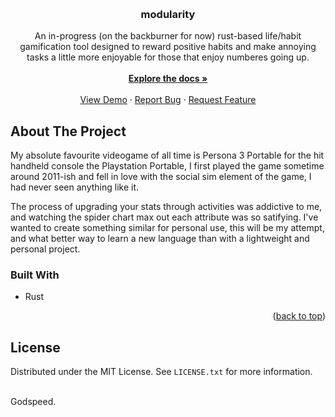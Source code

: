 <a name="readme-top"></a>

<br />
<h3 align="center">modularity</h3>

  <p align="center">
    An in-progress (on the backburner for now) rust-based life/habit gamification tool designed to reward positive habits and make annoying tasks a little more enjoyable for those that enjoy numberes going up.
    <br />
    <br />
    <a href="https://github.com/carterfaceysmith/modularity"><strong>Explore the docs »</strong></a>
    <br />
    <br />
    <a href="https://github.com/carterfaceysmith/modularity">View Demo</a>
    ·
    <a href="https://github.com/carterfaceysmith/modularity/issues">Report Bug</a>
    ·
    <a href="https://github.com/carterfaceysmith/modularity/issues">Request Feature</a>
  </p>
</div>

<!-- ABOUT THE PROJECT -->
## About The Project

My absolute favourite videogame of all time is Persona 3 Portable for the hit handheld console the Playstation Portable, I first played the game sometime around 2011-ish and fell in love with the social sim element of the game, I had never seen anything like it.

The process of upgrading your stats through activities was addictive to me, and watching the spider chart max out each attribute was so satifying. I've wanted to create something similar for personal use, this will be my attempt, and what better way to learn a new language than with a lightweight and personal project.

### Built With

* Rust

<p align="right">(<a href="#readme-top">back to top</a>)</p>

## License

Distributed under the MIT License. See `LICENSE.txt` for more information.
</br>
</br>

Godspeed.
